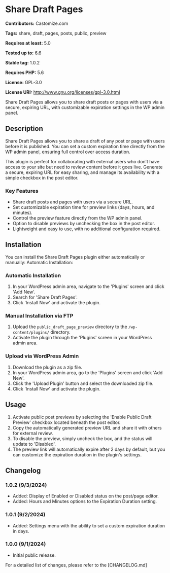 # Share Draft Pages #
**Contributors:** Castomize.com  

**Tags:** share, draft, pages, posts, public, preview  

**Requires at least:** 5.0  

**Tested up to:** 6.6  

**Stable tag:** 1.0.2  

**Requires PHP:** 5.6  

**License:** GPL-3.0

**License URI:** http://www.gnu.org/licenses/gpl-3.0.html

Share Draft Pages allows you to share draft posts or pages with users via a secure, expiring URL, with customizable expiration settings in the WP admin panel.

## Description

Share Draft Pages allows you to share a draft of any post or page with users before it is published. You can set a custom expiration time directly from the WP admin panel, ensuring full control over access duration.

This plugin is perfect for collaborating with external users who don’t have access to your site but need to review content before it goes live. Generate a secure, expiring URL for easy sharing, and manage its availability with a simple checkbox in the post editor.

### Key Features
- Share draft posts and pages with users via a secure URL.
- Set customizable expiration time for preview links (days, hours, and minutes).
- Control the preview feature directly from the WP admin panel.
- Option to disable previews by unchecking the box in the post editor.
- Lightweight and easy to use, with no additional configuration required.

## Installation

You can install the Share Draft Pages plugin either automatically or manually:
Automatic Installation:

### Automatic Installation
1. In your WordPress admin area, navigate to the 'Plugins' screen and click 'Add New'.
2. Search for 'Share Draft Pages'.
3. Click 'Install Now' and activate the plugin.

### Manual Installation via FTP
1. Upload the `public_draft_page_preview` directory to the `/wp-content/plugins/` directory.
2. Activate the plugin through the 'Plugins' screen in your WordPress admin area.

### Upload via WordPress Admin
1. Download the plugin as a zip file.
2. In your WordPress admin area, go to the 'Plugins' screen and click 'Add New'.
3. Click the 'Upload Plugin' button and select the downloaded zip file.
4. Click 'Install Now' and activate the plugin.


## Usage

1. Activate public post previews by selecting the 'Enable Public Draft Preview' checkbox located beneath the post editor.
2. Copy the automatically generated preview URL and share it with others for external review.
3. To disable the preview, simply uncheck the box, and the status will update to 'Disabled'.
4. The preview link will automatically expire after 2 days by default, but you can customize the expiration duration in the plugin's settings.


## Changelog

### 1.0.2 (9/3/2024)
- Added: Display of Enabled or Disabled status on the post/page editor.
- Added: Hours and Minutes options to the Expiration Duration setting.

### 1.0.1 (9/2/2024)
- Added: Settings menu with the ability to set a custom expiration duration in days.

### 1.0.0 (9/1/2024)
- Initial public release.

For a detailed list of changes, please refer to the [CHANGELOG.md]